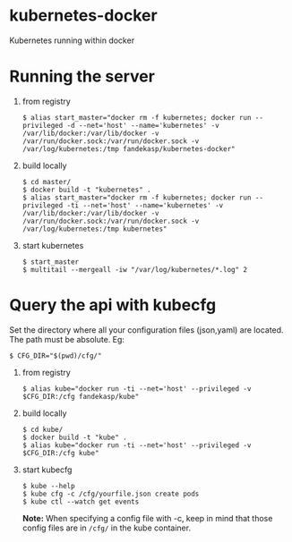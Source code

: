 kubernetes-docker
=================

Kubernetes running within docker

# Running the server

1. from registry
   ```
   $ alias start_master="docker rm -f kubernetes; docker run --privileged -d --net='host' --name='kubernetes' -v /var/lib/docker:/var/lib/docker -v /var/run/docker.sock:/var/run/docker.sock -v /var/log/kubernetes:/tmp fandekasp/kubernetes-docker"
   ```

2. build locally
   ```
   $ cd master/
   $ docker build -t "kubernetes" .
   $ alias start_master="docker rm -f kubernetes; docker run --privileged -ti --net='host' --name='kubernetes' -v /var/lib/docker:/var/lib/docker -v /var/run/docker.sock:/var/run/docker.sock -v /var/log/kubernetes:/tmp kubernetes"
   ```

3. start kubernetes
   ```
   $ start_master
   $ multitail --mergeall -iw "/var/log/kubernetes/*.log" 2
   ```

# Query the api with kubecfg

Set the directory where all your configuration files (json,yaml) are located.
The path must be absolute. Eg:
```
$ CFG_DIR="$(pwd)/cfg/"
```

1. from registry
   ```
   $ alias kube="docker run -ti --net='host' --privileged -v $CFG_DIR:/cfg fandekasp/kube"
   ```

2. build locally
   ```
   $ cd kube/
   $ docker build -t "kube" .
   $ alias kube="docker run -ti --net='host' --privileged -v $CFG_DIR:/cfg kube"
   ```

3. start kubecfg
   ```
   $ kube --help
   $ kube cfg -c /cfg/yourfile.json create pods
   $ kube ctl --watch get events
   ```

   **Note:** When specifying a config file with -c, keep in mind that those
   config files are in `/cfg/` in the kube container.
